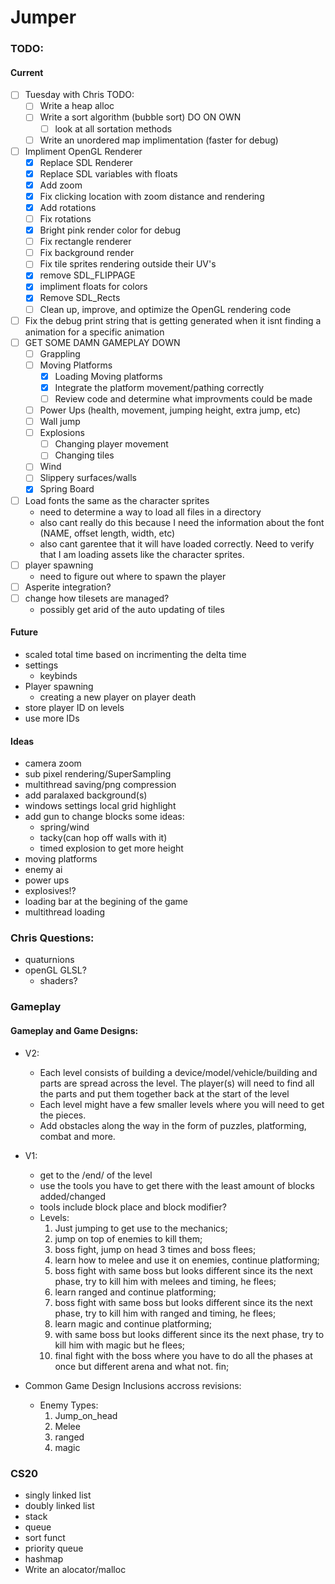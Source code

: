 # Jumper


### TODO:
#### Current
- [ ] Tuesday with Chris TODO:
	- [ ] Write a heap alloc
	- [ ] Write a sort algorithm (bubble sort) DO ON OWN
		- [ ] look at all sortation methods
	- [ ] Write an unordered map implimentation (faster for debug)
- [ ] Impliment OpenGL Renderer
	- [x] Replace SDL Renderer
	- [x] Replace SDL variables with floats
	- [x] Add zoom
	- [x] Fix clicking location with zoom distance and rendering
	- [x] Add rotations
	- [ ] Fix rotations
	- [x] Bright pink render color for debug
	- [ ] Fix rectangle renderer
	- [ ] Fix background render
	- [ ] Fix tile sprites rendering outside their UV's
	- [x] remove SDL_FLIPPAGE
	- [x] impliment floats for colors
	- [x] Remove SDL_Rects
	- [ ] Clean up, improve, and optimize the OpenGL rendering code
- [ ] Fix the debug print string that is getting generated when it isnt finding a animation for a specific animation
- [ ] GET SOME DAMN GAMEPLAY DOWN
	- [ ] Grappling
	- [ ] Moving Platforms 
		- [x] Loading Moving platforms
		- [x] Integrate the platform movement/pathing correctly
		- [ ] Review code and determine what improvments could be made
	- [ ] Power Ups (health, movement, jumping height, extra jump, etc) 
	- [ ] Wall jump 
	- [ ] Explosions 
		- [ ] Changing player movement
		- [ ] Changing tiles 
	- [ ] Wind
	- [ ] Slippery surfaces/walls
	- [x] Spring Board
- [ ] Load fonts the same as the character sprites
	* need to determine a way to load all files in a directory
	* also cant really do this because I need the information about the font (NAME, offset length, width, etc)
	* also cant garentee that it will have loaded correctly.  Need to verify that I am loading assets like the character sprites.
- [ ] player spawning
	* need to figure out where to spawn the player
- [ ] Asperite integration?
- [ ] change how tilesets are managed?
	* possibly get arid of the auto updating of tiles


#### Future
* scaled total time based on incrimenting the delta time
* settings
    * keybinds
* Player spawning
    * creating a new player on player death
* store player ID on levels
* use more IDs


#### Ideas
* camera zoom
* sub pixel rendering/SuperSampling
* multithread saving/png compression
* add paralaxed background(s)
* windows settings local grid highlight
* add gun to change blocks some ideas: 
    * spring/wind
    * tacky(can hop off walls with it)
    * timed explosion to get more height
* moving platforms
* enemy ai
* power ups
* explosives!?
* loading bar at the begining of the game
* multithread loading


### Chris Questions:
* quaturnions
* openGL GLSL?
    * shaders?


### Gameplay
#### Gameplay and Game Designs:
* V2:
	* Each level consists of building a device/model/vehicle/building and parts are spread across the level. The player(s) will need to find all the parts and put them together back at the start of the level
	* Each level might have a few smaller levels where you will need to get the pieces.
	* Add obstacles along the way in the form of puzzles, platforming, combat and more.
	
* V1:
	* get to the /end/ of the level
	* use the tools you have to get there with the least amount of blocks added/changed
	* tools include block place and block modifier?
	* Levels:
		1.  Just jumping to get use to the mechanics;
		2.  jump on top of enemies to kill them;
		3.  boss fight, jump on head 3 times and boss flees;
		4.  learn how to melee and use it on enemies, continue platforming;
		5.  boss fight with same boss but looks different since its the next phase, try to kill him with melees and timing, he flees;
		6.  learn ranged and continue platforming;
		7.  boss fight with same boss but looks different since its the next phase, try to kill him with ranged and timing, he flees;
		8.  learn magic and continue platforming;
		9.  with same boss but looks different since its the next phase, try to kill him with magic but he flees;
		10. final fight with the boss where you have to do all the phases at once but different arena and what not. fin;

* Common Game Design Inclusions accross revisions:
	* Enemy Types:
		1. Jump_on_head
		2. Melee
		3. ranged
		4. magic



### CS20
* singly linked list
* doubly linked list
* stack
* queue
* sort funct
* priority queue
* hashmap
* Write an alocator/malloc
